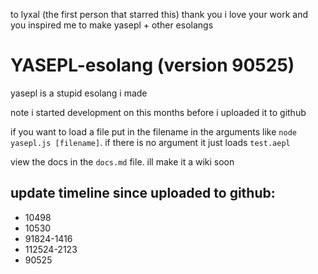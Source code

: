 to lyxal (the first person that starred this) thank you i love your work and you inspired me to make yasepl + other esolangs

# YASEPL-esolang (version 90525)
yasepl is a stupid esolang i made

note i started development on this months before i uploaded it to github

if you want to load a file put in the filename in the arguments like `node yasepl.js [filename]`. if there is no argument it just loads `test.aepl`

view the docs in the `docs.md` file. ill make it a wiki soon

## update timeline since uploaded to github:

- 10498
- 10530
- 91824-1416
- 112524-2123
- 90525
